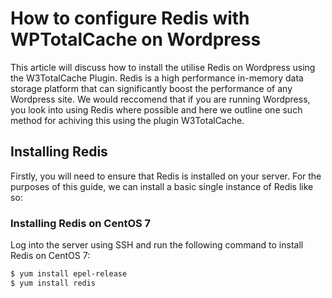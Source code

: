 # How to configure Redis with WPTotalCache on Wordpress

This article will discuss how to install the utilise Redis on Wordpress using the W3TotalCache Plugin. Redis is a high performance in-memory data storage platform that can significantly boost the performance of any Wordpress site. We would reccomend that if you are running Wordpress, you look into using Redis where possible and here we outline one such method for achiving this using the plugin W3TotalCache.

## Installing Redis

Firstly, you will need to ensure that Redis is installed on your server. For the purposes of this guide, we can install a basic single instance of Redis like so:

### Installing Redis on CentOS 7

Log into the server using SSH and run the following command to install Redis on CentOS 7:

```bash
$ yum install epel-release
$ yum install redis
```

